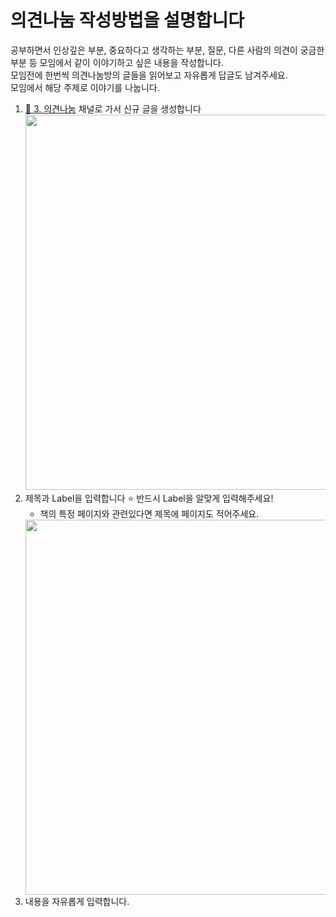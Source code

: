 # 의견나눔 작성방법을 설명합니다
공부하면서 인상깊은 부분, 중요하다고 생각하는 부분, 질문, 다른 사람의 의견이 궁금한 부분 등 모임에서 같이 이야기하고 싶은 내용을 작성합니다.  
모임전에 한번씩 의견나눔방의 글들을 읽어보고 자유롭게 답글도 남겨주세요.  
모임에서 해당 주제로 이야기를 나눕니다.  

1. [🍊 3. 의견나눔](https://github.com/orgs/study-mysql8/discussions/categories/%EC%9D%B8%EC%83%81%EA%B9%8A%EC%9D%80%EC%A0%90-%EC%A7%88%EB%AC%B8-%EC%9D%98%EA%B2%AC) 채널로 가서 신규 글을 생성합니다  
    <img src = "https://user-images.githubusercontent.com/52496734/236404741-b0bdf12b-478c-47f1-8238-f74a151ca3a3.png" width = "600"/>
2. 제목과 Label을 입력합니다  ⭐️ 반드시 Label을 알맞게 입력해주세요!
    * 책의 특정 페이지와 관련있다면 제목에 페이지도 적어주세요.  
    <img src = "https://user-images.githubusercontent.com/52496734/236405031-6cd1b3ad-9e72-4817-afcc-226a8694618a.png" width = "600"/>
3. 내용을 자유롭게 입력합니다.

